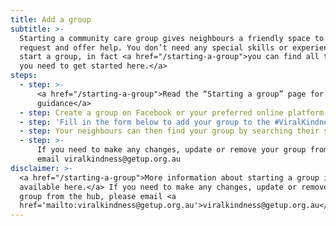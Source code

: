```yaml
---
title: Add a group
subtitle: >-
  Starting a community care group gives neighbours a friendly space to connect,
  request and offer help. You don’t need any special skills or experience to
  start a group, in fact <a href="/starting-a-group">you can find all the info
  you need to get started here.</a>
steps:
  - step: >-
      <a href="/starting-a-group">Read the “Starting a group” page for
      guidance</a>
  - step: Create a group on Facebook or your preferred online platform
  - step: 'Fill in the form below to add your group to the #ViralKindness hub'
  - step: Your neighbours can then find your group by searching their suburb
  - step: >-
      If you need to make any changes, update or remove your group from the hub,
      email viralkindness@getup.org.au
disclaimer: >-
  <a href="/starting-a-group">More information about starting a group is
  available here.</a> If you need to make any changes, update or remove your
  group from the hub, please email <a
  href='mailto:viralkindness@getup.org.au'>viralkindness@getup.org.au</a>.
---
```

